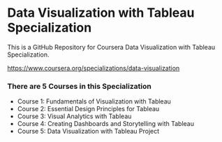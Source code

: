 # Data Visualization with Tableau Specialization


This is a GitHub Repository for Coursera Data Visualization with Tableau Specialization.

https://www.coursera.org/specializations/data-visualization

### There are 5 Courses in this Specialization
- Course 1: Fundamentals of Visualization with Tableau
- Course 2: Essential Design Principles for Tableau
- Course 3: Visual Analytics with Tableau
- Course 4: Creating Dashboards and Storytelling with Tableau
- Course 5: Data Visualization with Tableau Project


